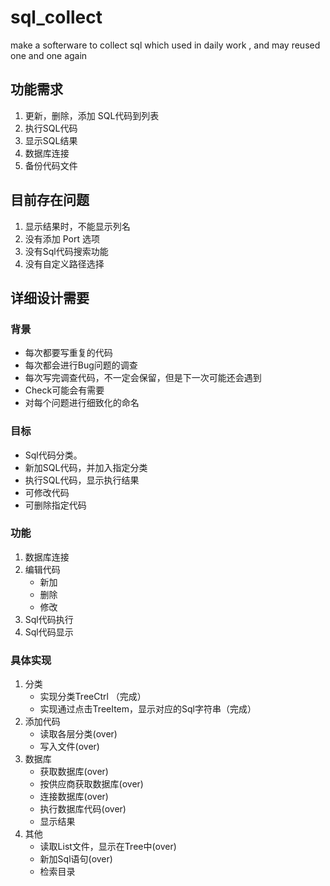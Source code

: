# sql_collect
make a softerware to collect sql which used in daily work , and may reused one and one again 

## 功能需求
1. 更新，删除，添加 SQL代码到列表
2. 执行SQL代码
3. 显示SQL结果
4. 数据库连接
5. 备份代码文件

## 目前存在问题
1. 显示结果时，不能显示列名
2. 没有添加 Port 选项
3. 没有Sql代码搜索功能
4. 没有自定义路径选择

## 详细设计需要

### 背景
- 每次都要写重复的代码
- 每次都会进行Bug问题的调查
- 每次写完调查代码，不一定会保留，但是下一次可能还会遇到
- Check可能会有需要
- 对每个问题进行细致化的命名

### 目标
- Sql代码分类。
- 新加SQL代码，并加入指定分类
- 执行SQL代码，显示执行结果
- 可修改代码
- 可删除指定代码

### 功能
1. 数据库连接
2. 编辑代码
    - 新加
    - 删除
    - 修改
3. Sql代码执行
4. Sql代码显示

### 具体实现
1. 分类
    - 实现分类TreeCtrl （完成）
    - 实现通过点击TreeItem，显示对应的Sql字符串（完成）
2. 添加代码
    - 读取各层分类(over)
    - 写入文件(over)
3. 数据库
    - 获取数据库(over)
    - 按供应商获取数据库(over)
    - 连接数据库(over)
    - 执行数据库代码(over)
    - 显示结果
4. 其他
    - 读取List文件，显示在Tree中(over)
    - 新加Sql语句(over)
    - 检索目录